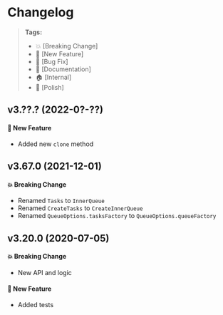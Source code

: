 Changelog
=========

> **Tags:**
> - :boom:       [Breaking Change]
> - :rocket:     [New Feature]
> - :bug:        [Bug Fix]
> - :memo:       [Documentation]
> - :house:      [Internal]
> - :nail_care:  [Polish]

## v3.??.? (2022-0?-??)

#### :rocket: New Feature

* Added new `clone` method

## v3.67.0 (2021-12-01)

#### :boom: Breaking Change

* Renamed `Tasks` to `InnerQueue`
* Renamed `CreateTasks` to `CreateInnerQueue`
* Renamed `QueueOptions.tasksFactory` to `QueueOptions.queueFactory`

## v3.20.0 (2020-07-05)

#### :boom: Breaking Change

* New API and logic

#### :rocket: New Feature

* Added tests
